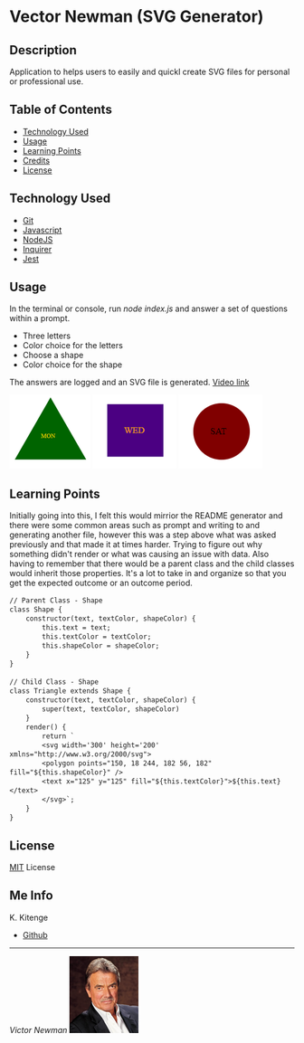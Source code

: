 # Vector Newman (SVG Generator)

## Description
Application to helps users to easily and quickl create SVG files for personal or professional use.

## Table of Contents
* [Technology Used](#technology-used)
* [Usage](#usage)
* [Learning Points](#learning-points)
* [Credits](#credits)
* [License](#License)

## Technology Used
* [Git](https://git-scm.com/)
* [Javascript](https://developer.mozilla.org/en-US/docs/Web/JavaScript)
* [NodeJS](https://nodejs.org/en)
* [Inquirer](https://www.npmjs.com/package/inquirer)
* [Jest](https://jestjs.io/)

## Usage
In the terminal or console, run *node index.js* and answer a set of questions within a prompt. 
* Three letters
* Color choice for the letters
* Choose a shape
* Color choice for the shape

The answers are logged and an SVG file is generated. [Video link](https://app.screencast.com/vgfRX2eh814GT)

![triangle](/dist/mon.png)  ![square](/dist/wed.png)  ![circle](/dist/sat.png)

## Learning Points
Initially going into this, I felt this would mirrior the README generator and there were some common areas such as prompt and writing to and generating another file, however this was a step above what was asked previously and that made it at times harder. Trying to figure out why something didn't render or what was causing an issue with data. Also having to remember that there would be a parent class and the child classes would inherit those properties. It's a lot to take in and organize so that you get the expected outcome or an outcome period.

```
// Parent Class - Shape
class Shape {
    constructor(text, textColor, shapeColor) {
        this.text = text;
        this.textColor = textColor;
        this.shapeColor = shapeColor;
    }
}

// Child Class - Shape
class Triangle extends Shape {
    constructor(text, textColor, shapeColor) {
        super(text, textColor, shapeColor)
    }
    render() {
        return `
        <svg width='300' height='200' xmlns="http://www.w3.org/2000/svg">
        <polygon points="150, 18 244, 182 56, 182" fill="${this.shapeColor}" />
        <text x="125" y="125" fill="${this.textColor}">${this.text}</text>
        </svg>`;
    }
}
```

## License
[MIT](https://opensource.org/license/mit/) License


## Me Info
K. Kitenge
* [Github](https://github.com/KKitenge)  
***


*Victor Newman* ![Victor Newman](/dist/VNewman.png) 